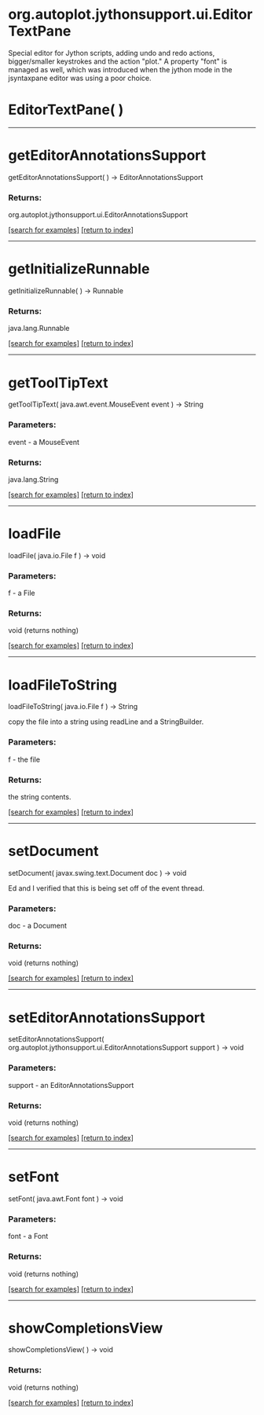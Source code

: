 # org.autoplot.jythonsupport.ui.EditorTextPane

Special editor for Jython scripts, adding undo and redo actions, bigger/smaller
 keystrokes and the action "plot."  A property "font" is managed as well, which
 was introduced when the jython mode in the jsyntaxpane editor was using a poor choice.

# EditorTextPane( )


***
<a name="getEditorAnnotationsSupport"></a>
# getEditorAnnotationsSupport
getEditorAnnotationsSupport(  ) &rarr; EditorAnnotationsSupport



### Returns:
org.autoplot.jythonsupport.ui.EditorAnnotationsSupport


<a href="https://github.com/autoplot/dev/search?q=getEditorAnnotationsSupport&unscoped_q=getEditorAnnotationsSupport">[search for examples]</a>
<a href="https://github.com/autoplot/documentation/blob/master/javadoc/index-all.md">[return to index]</a>

***
<a name="getInitializeRunnable"></a>
# getInitializeRunnable
getInitializeRunnable(  ) &rarr; Runnable



### Returns:
java.lang.Runnable


<a href="https://github.com/autoplot/dev/search?q=getInitializeRunnable&unscoped_q=getInitializeRunnable">[search for examples]</a>
<a href="https://github.com/autoplot/documentation/blob/master/javadoc/index-all.md">[return to index]</a>

***
<a name="getToolTipText"></a>
# getToolTipText
getToolTipText( java.awt.event.MouseEvent event ) &rarr; String



### Parameters:
event - a MouseEvent

### Returns:
java.lang.String


<a href="https://github.com/autoplot/dev/search?q=getToolTipText&unscoped_q=getToolTipText">[search for examples]</a>
<a href="https://github.com/autoplot/documentation/blob/master/javadoc/index-all.md">[return to index]</a>

***
<a name="loadFile"></a>
# loadFile
loadFile( java.io.File f ) &rarr; void



### Parameters:
f - a File

### Returns:
void (returns nothing)


<a href="https://github.com/autoplot/dev/search?q=loadFile&unscoped_q=loadFile">[search for examples]</a>
<a href="https://github.com/autoplot/documentation/blob/master/javadoc/index-all.md">[return to index]</a>

***
<a name="loadFileToString"></a>
# loadFileToString
loadFileToString( java.io.File f ) &rarr; String

copy the file into a string using readLine and a StringBuilder.

### Parameters:
f - the file

### Returns:
the string contents.

<a href="https://github.com/autoplot/dev/search?q=loadFileToString&unscoped_q=loadFileToString">[search for examples]</a>
<a href="https://github.com/autoplot/documentation/blob/master/javadoc/index-all.md">[return to index]</a>

***
<a name="setDocument"></a>
# setDocument
setDocument( javax.swing.text.Document doc ) &rarr; void

Ed and I verified that this is being set off of the event thread.

### Parameters:
doc - a Document

### Returns:
void (returns nothing)


<a href="https://github.com/autoplot/dev/search?q=setDocument&unscoped_q=setDocument">[search for examples]</a>
<a href="https://github.com/autoplot/documentation/blob/master/javadoc/index-all.md">[return to index]</a>

***
<a name="setEditorAnnotationsSupport"></a>
# setEditorAnnotationsSupport
setEditorAnnotationsSupport( org.autoplot.jythonsupport.ui.EditorAnnotationsSupport support ) &rarr; void



### Parameters:
support - an EditorAnnotationsSupport

### Returns:
void (returns nothing)


<a href="https://github.com/autoplot/dev/search?q=setEditorAnnotationsSupport&unscoped_q=setEditorAnnotationsSupport">[search for examples]</a>
<a href="https://github.com/autoplot/documentation/blob/master/javadoc/index-all.md">[return to index]</a>

***
<a name="setFont"></a>
# setFont
setFont( java.awt.Font font ) &rarr; void



### Parameters:
font - a Font

### Returns:
void (returns nothing)


<a href="https://github.com/autoplot/dev/search?q=setFont&unscoped_q=setFont">[search for examples]</a>
<a href="https://github.com/autoplot/documentation/blob/master/javadoc/index-all.md">[return to index]</a>

***
<a name="showCompletionsView"></a>
# showCompletionsView
showCompletionsView(  ) &rarr; void



### Returns:
void (returns nothing)


<a href="https://github.com/autoplot/dev/search?q=showCompletionsView&unscoped_q=showCompletionsView">[search for examples]</a>
<a href="https://github.com/autoplot/documentation/blob/master/javadoc/index-all.md">[return to index]</a>

